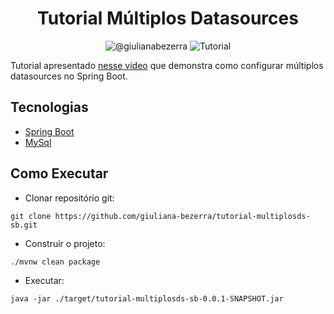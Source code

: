 <h1 align="center">
  Tutorial Múltiplos Datasources
</h1>

<p align="center">
 <img src="https://img.shields.io/static/v1?label=Youtube&message=@giulianabezerra&color=8257E5&labelColor=000000" alt="@giulianabezerra" />
 <img src="https://img.shields.io/static/v1?label=Tipo&message=Tutorial&color=8257E5&labelColor=000000" alt="Tutorial" />
</p>

Tutorial apresentado [nesse vídeo](https://youtu.be/2eQ1sqxWBRg) que demonstra como configurar múltiplos datasources no Spring Boot.

## Tecnologias

- [Spring Boot](https://spring.io/projects/spring-boot)
- [MySql](https://www.mysql.com)

## Como Executar

- Clonar repositório git:
```
git clone https://github.com/giuliana-bezerra/tutorial-multiplosds-sb.git
```
- Construir o projeto:
```
./mvnw clean package
```
- Executar:
```
java -jar ./target/tutorial-multiplosds-sb-0.0.1-SNAPSHOT.jar
```